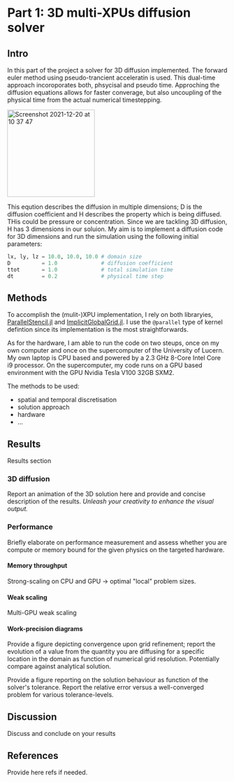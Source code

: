 # Part 1: 3D multi-XPUs diffusion solver

## Intro
In this part of the project a solver for 3D diffusion implemented. 
The forward euler method using pseudo-trancient acceleratin is used. 
This dual-time approach incoroporates both, phsycisal and pseudo time.
Approching the diffusion equations allows for faster converage,
but also uncoupling of the physical time from the actual numerical timestepping.

<img width="200" alt="Screenshot 2021-12-20 at 10 37 47" src="https://user-images.githubusercontent.com/18243049/146793201-b71442c3-dd88-4467-96ec-88560559ee4e.png">

This eqution describes the diffusion in multiple dimensions; D is the diffusion coefficient and H describes the property which is being diffused. THis could be pressure or concentration. Since we are tackling 3D diffusion, H has 3 dimensions in our soluion.
My aim is to implement a diffusion code for 3D dimensions and run the simulation using the following initial parameters:

```julia
lx, ly, lz = 10.0, 10.0, 10.0 # domain size
D          = 1.0              # diffusion coefficient
ttot       = 1.0              # total simulation time
dt         = 0.2              # physical time step
```


## Methods

To accomplish the (mulit-)XPU implementation, I rely on both libraryies, [ParallelStencil.jl](https://github.com/omlins/ParallelStencil.jl) and [ImplicitGlobalGrid.jl](https://github.com/eth-cscs/ImplicitGlobalGrid.jl). I use the `@parallel` type of kernel defintion since its implementation is the most straightforwards. 

As for the hardware, I am able to run the code on two steups, once on my own computer and once on the supercomputer of the University of Lucern.
My own laptop is CPU based and powered by a 2.3 GHz 8-Core Intel Core i9 processor. On the supercomputer, my code runs on a GPU based environment with the GPU Nvidia Tesla V100 32GB SXM2.




The methods to be used:
- spatial and temporal discretisation
- solution approach
- hardware
- ...

## Results
Results section

### 3D diffusion
Report an animation of the 3D solution here and provide and concise description of the results. _Unleash your creativity to enhance the visual output._

### Performance
Briefly elaborate on performance measurement and assess whether you are compute or memory bound for the given physics on the targeted hardware.

#### Memory throughput
Strong-scaling on CPU and GPU -> optimal "local" problem sizes.

#### Weak scaling
Multi-GPU weak scaling

#### Work-precision diagrams
Provide a figure depicting convergence upon grid refinement; report the evolution of a value from the quantity you are diffusing for a specific location in the domain as function of numerical grid resolution. Potentially compare against analytical solution.

Provide a figure reporting on the solution behaviour as function of the solver's tolerance. Report the relative error versus a well-converged problem for various tolerance-levels. 

## Discussion
Discuss and conclude on your results

## References
Provide here refs if needed.
